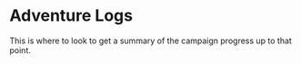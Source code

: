 # Adventure Logs

This is where to look to get a summary of the campaign progress up to that point.
